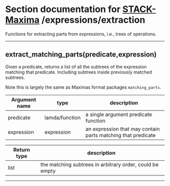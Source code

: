 <!-- NOTE! This file is autogenerated from files under stack/maximasrc do not edit here. -->
# Section documentation for [STACK-Maxima](../../) /expressions/extraction

Functions for extracting parts from expressions, i.e., trees of operations.


---


## extract_matching_parts(predicate,expression)<a id='extract_matching_parts'></a>

Given a predicate, returns a list of all the subtrees of the expression
matching that predicate. Including subtrees inside previously matched
subtrees.

Note this is largely the same as Maximas format packages `matching_parts`.



| Argument name | type | description |
| ------------- | ---- | ----------- |
| predicate | lamda/function | a single argument predicate function |
| expression | expression | an expression that may contain parts matching that predicate |




| Return type | description |
| ----------- | ------------|
| list | the matching subtrees in arbitrary order, could be empty |


---

